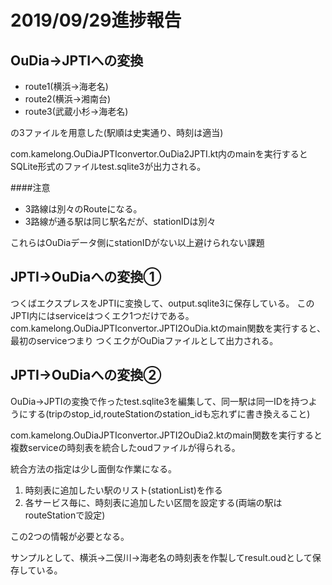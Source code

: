 # 2019/09/29進捗報告
## OuDia->JPTIへの変換
+ route1(横浜->海老名)
+ route2(横浜->湘南台)
+ route3(武蔵小杉->海老名)

の3ファイルを用意した(駅順は史実通り、時刻は適当)

com.kamelong.OuDiaJPTIconvertor.OuDia2JPTI.kt内のmainを実行すると
SQLite形式のファイルtest.sqlite3が出力される。

####注意
+ 3路線は別々のRouteになる。
+ 3路線が通る駅は同じ駅名だが、stationIDは別々

これらはOuDiaデータ側にstationIDがない以上避けられない課題

## JPTI->OuDiaへの変換①
つくばエクスプレスをJPTIに変換して、output.sqlite3に保存している。
このJPTI内にはserviceはつくエク1つだけである。
com.kamelong.OuDiaJPTIconvertor.JPTI2OuDia.ktのmain関数を実行すると、最初のserviceつまり つくエクがOuDiaファイルとして出力される。

## JPTI->OuDiaへの変換②
OuDia->JPTIの変換で作ったtest.sqlite3を編集して、同一駅は同一IDを持つようにする(tripのstop_id,routeStationのstation_idも忘れずに書き換えること)

com.kamelong.OuDiaJPTIconvertor.JPTI2OuDia2.ktのmain関数を実行すると複数serviceの時刻表を統合したoudファイルが得られる。

統合方法の指定は少し面倒な作業になる。
1. 時刻表に追加したい駅のリスト(stationList)を作る
1. 各サービス毎に、時刻表に追加したい区間を設定する(両端の駅はrouteStationで設定)

この2つの情報が必要となる。

サンプルとして、横浜->二俣川->海老名の時刻表を作製してresult.oudとして保存している。